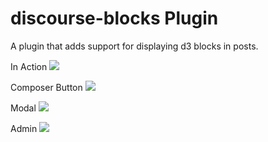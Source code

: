 # discourse-blocks Plugin
A plugin that adds support for displaying d3 blocks in posts.

In Action
![](https://raw.githubusercontent.com/jgujgu/discourse-blocks/master/graphme.gif)

Composer Button
![](https://raw.githubusercontent.com/jgujgu/discourse-blocks/master/screenshot-composer.png)

Modal
![](https://raw.githubusercontent.com/jgujgu/discourse-blocks/master/screenshot-modal.png)

Admin
![](https://raw.githubusercontent.com/jgujgu/discourse-blocks/master/screenshot-admin.png)
